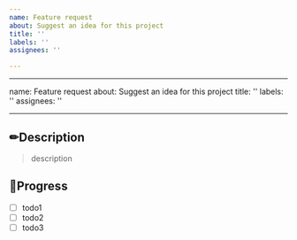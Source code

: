 ```yaml
---
name: Feature request
about: Suggest an idea for this project
title: ''
labels: ''
assignees: ''

---
```


---
name: Feature request
about: Suggest an idea for this project
title: ''
labels: ''
assignees: ''

---

## ✏Description
> description

## 📝Progress
- [ ] todo1
- [ ] todo2
- [ ] todo3
